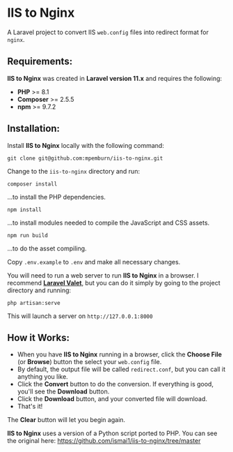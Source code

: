 # IIS to Nginx

A Laravel project to convert IIS `web.config` files into redirect format for `nginx`.

## Requirements:
**IIS to Nginx** was created in **Laravel version 11.x** and requires the following:

* **PHP** >= 8.1
* **Composer** >= 2.5.5
* **npm** >= 9.7.2

## Installation:
Install **IIS to Nginx** locally with the following command:

`git clone git@github.com:mpemburn/iis-to-nginx.git`

Change to the `iis-to-nginx` directory and run:

`composer install`

...to install the PHP dependencies.

`npm install`

...to install modules needed to compile the JavaScript and CSS assets.

`npm run build`

...to do the asset compiling.

Copy `.env.example` to `.env` and make all necessary changes.

You will need to run a web server to run **IIS to Nginx** in a browser.
I recommend [**Laravel Valet**](https://laravel.com/docs/10.x/valet), but you can do it simply by going to the project
directory and running:

`php artisan:serve`

This will launch a server on `http://127.0.0.1:8000`

## How it Works:

- When you have **IIS to Nginx** running in a browser, click the **Choose File** (or **Browse**) button the select your `web.config` file.
- By default, the output file will be called `redirect.conf`, but you can call it anything you like.
- Click the **Convert** button to do the conversion.  If everything is good, you'll see the **Download** button.
- Click the **Download** button, and your converted file will download.
- That's it!

The **Clear** button will let you begin again.

**IIS to Nginx** uses a version of a Python script ported to PHP.  You can see the original here:
https://github.com/ismai1/iis-to-nginx/tree/master
